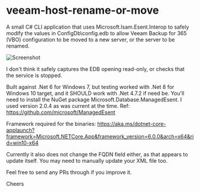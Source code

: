 # veeam-host-rename-or-move
A small C# CLI application that uses Microsoft.Isam.Esent.Interop to safely modify the values in ConfigDb\config.edb to allow Veeam Backup for 365 (VBO) configuration to be moved to a new server, or the server to be renamed.

![Screenshot](https://github.com/platima/veeam-host-rename-or-move/assets/13729856/69f4b2e3-c484-4916-9623-59b93ace895c)

I don't think it safely captures the EDB opening read-only, or checks that the service is stopped.

Built against .Net 6 for Windows 7, but testing worked with .Net 8 for Windows 10 target, and it SHOULD work with .Net 4.7.2 if need be. You'll need to install the NuGet package Microsoft.Database.ManagedEsent. I used version 2.0.4 as was current at the time. Ref: https://github.com/microsoft/ManagedEsent

Framework required for the binaries: https://aka.ms/dotnet-core-applaunch?framework=Microsoft.NETCore.App&framework_version=6.0.0&arch=x64&rid=win10-x64

Currently it also does not change the FQDN field either, as that appears to update itself. You may need to manually update your XML file too.

Feel free to send any PRs through if you improve it.

Cheers
